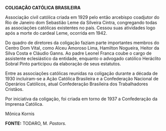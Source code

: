 **COLIGAÇÃO CATÓLICA BRASILEIRA**

Associação civil católica criada em 1929 pelo então arcebispo coadjutor
do Rio de Janeiro dom Sebastião Leme da Silveira Cintra, congregando
todas as associações católicas existentes no país. Cessou suas
atividades logo após a morte do cardeal Leme, ocorrida em 1942.

Do quadro de diretores da coligação faziam parte importantes membros do
Centro Dom Vital, como Alceu Amoroso Lima, Hamilton Nogueira, Heitor da
Silva Costa e Cláudio Ganns. Ao padre Leonel Franca coube o cargo de
assistente eclesiástico da entidade, enquanto o advogado católico
Heráclito Sobral Pinto participou da elaboração de seus estatutos.

Entre as associações católicas reunidas na coligação durante a década de
1930 incluíram-se a Ação Católica Brasileira e a Confederação Nacional
de Operários Católicos, atual Confederação Brasileira dos Trabalhadores
Cristãos.

Por iniciativa da coligação, foi criada em torno de 1937 a Confederação
da Imprensa Católica.

Mônica Kornis

**FONTE:** TODARO, M. *Pastors.*
